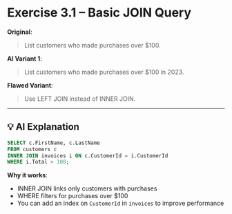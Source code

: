 # Exercise 3.1 – Basic JOIN Query

**Original**:  
> List customers who made purchases over $100.

**AI Variant 1**:  
> List customers who made purchases over $100 in 2023.

**Flawed Variant**:  
> Use LEFT JOIN instead of INNER JOIN.

---

## 💡 AI Explanation

```sql
SELECT c.FirstName, c.LastName
FROM customers c
INNER JOIN invoices i ON c.CustomerId = i.CustomerId
WHERE i.Total > 100;
```
**Why it works**:  
- INNER JOIN links only customers with purchases  
- WHERE filters for purchases over $100  
- You can add an index on `CustomerId` in `invoices` to improve performance
